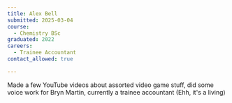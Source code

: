 ```yaml
---
title: Alex Bell 
submitted: 2025-03-04
course: 
  - Chemistry BSc
graduated: 2022
careers: 
  - Trainee Accountant 
contact_allowed: true 

--- 
```


Made a few YouTube videos about assorted video game stuff, did some voice work for Bryn Martin, currently a trainee accountant (Ehh, it's a living)
